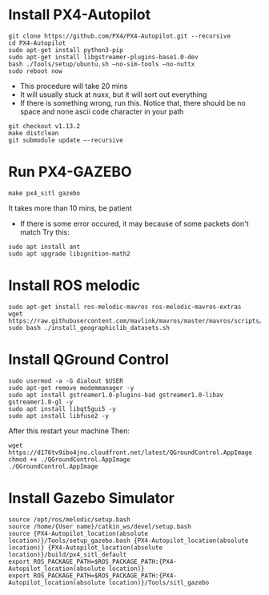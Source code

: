 # Install PX4-Autopilot
```
git clone https://github.com/PX4/PX4-Autopilot.git --recursive
cd PX4-Autopilot
sudo apt-get install python3-pip
sudo apt-get install libgstreamer-plugins-base1.0-dev
bash ./Tools/setup/ubuntu.sh –no-sim-tools –no-nuttx
sudo reboot now
```
- This procedure will take 20 mins
- It will usually stuck at nuxx, but it will sort out everything
- If there is something wrong, run this. Notice that, there should be no space and none ascii code character in your path
```
git checkout v1.13.2
make distclean
git submodule update –-recursive
```

# Run PX4-GAZEBO
```
make px4_sitl gazebo
```
It takes more than 10 mins, be patient
- If there is some error occured, it may because of some packets don't match
Try this:
```
sudo apt install ant
sudo apt upgrade libignition-math2
```

# Install ROS melodic
```
sudo apt-get install ros-melodic-mavros ros-melodic-mavros-extras
wget https://raw.githubusercontent.com/mavlink/mavros/master/mavros/scripts/install_geographiclib_datasets.sh
sudo bash ./install_geographiclib_datasets.sh
```

# Install QGround Control
```
sudo usermod -a -G dialout $USER
sudo apt-get remove modemmanager -y
sudo apt install gstreamer1.0-plugins-bad gstreamer1.0-libav gstreamer1.0-gl -y
sudo apt install libqt5gui5 -y
sudo apt install libfuse2 -y
```
After this restart your machine
Then:
```
wget https://d176tv9ibo4jno.cloudfront.net/latest/QGroundControl.AppImage
chmod +x ./QGroundControl.AppImage
./QGroundControl.AppImage
```

# Install Gazebo Simulator
```
source /opt/ros/melodic/setup.bash
source /home/{User name}/catkin_ws/devel/setup.bash
source {PX4-Autopilot_location(absolute location)}/Tools/setup_gazebo.bash {PX4-Autopilot_location(absolute location)} {PX4-Autopilot_location(absolute location)}/build/px4_sitl_default
export ROS_PACKAGE_PATH=$ROS_PACKAGE_PATH:{PX4-Autopilot_location(absolute location)}
export ROS_PACKAGE_PATH=$ROS_PACKAGE_PATH:{PX4-Autopilot_location(absolute location)}/Tools/sitl_gazebo
```
